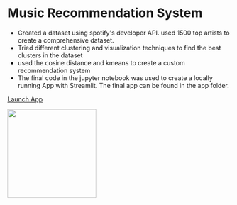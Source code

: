 # Music Recommendation System
+ Created a dataset using spotify's developer API. used 1500 top artists to create a comprehensive dataset.
+ Tried different clustering and visualization techniques to find the best clusters in the dataset
+ used the cosine distance and kmeans to create a custom recommendation system
+ The final code in the jupyter notebook was used to create a locally running App with Streamlit. The final app can be found in the app folder.


[Launch App](https://share.streamlit.io/shehroz218/music-recommendation-system/main/app/app.py)

<!-- [![Launch App](https://ml.globenewswire.com/Resource/Download/739a0114-4c0d-4a18-b85e-b53982324cbc)](https://share.streamlit.io/shehroz218/music-recommendation-system/main/app/app.py) -->


[<img src="https://ml.globenewswire.com/Resource/Download/739a0114-4c0d-4a18-b85e-b53982324cbc" width=200 align=left>](https://share.streamlit.io/shehroz218/music-recommendation-system/main/app/app.py)



